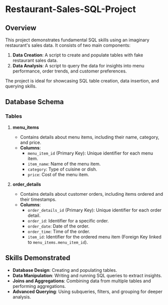 # Restaurant-Sales-SQL-Project

## Overview

This project demonstrates fundamental SQL skills using an imaginary restaurant's sales data. It consists of two main components:
1. **Data Creation**: A script to create and populate tables with fake restaurant sales data.
2. **Data Analysis**: A script to query the data for insights into menu performance, order trends, and customer preferences.

The project is ideal for showcasing SQL table creation, data insertion, and querying skills.



## Database Schema

### Tables

1. **menu_items**
   - Contains details about menu items, including their name, category, and price.
   - **Columns**:
     - `menu_item_id` (Primary Key): Unique identifier for each menu item.
     - `item_name`: Name of the menu item.
     - `category`: Type of cuisine or dish.
     - `price`: Cost of the menu item.

2. **order_details**
   - Contains details about customer orders, including items ordered and their timestamps.
   - **Columns**:
     - `order_details_id` (Primary Key): Unique identifier for each order detail.
     - `order_id`: Identifier for a specific order.
     - `order_date`: Date of the order.
     - `order_time`: Time of the order.
     - `item_id`: Identifier for the ordered menu item (Foreign Key linked to `menu_items.menu_item_id`).

## Skills Demonstrated

- **Database Design**: Creating and populating tables.
- **Data Manipulation**: Writing and running SQL queries to extract insights.
- **Joins and Aggregations**: Combining data from multiple tables and performing aggregations.
- **Advanced Querying**: Using subqueries, filters, and grouping for deeper analysis.

